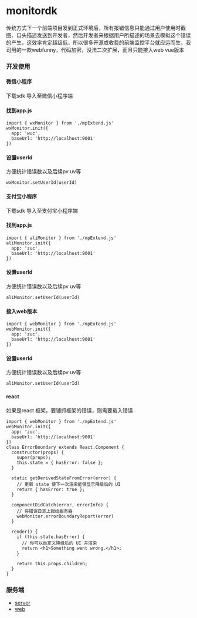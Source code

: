 # monitordk

传统方式下一个前端项目发到正式环境后，所有报错信息只能通过用户使用时截图、口头描述发送到开发者，然后开发者来根据用户所描述的场景去模拟这个错误的产生，这效率肯定超级低，所以很多开源或收费的前端监控平台就应运而生，我司用的一款webfunny，代码加密，没法二次扩展，而且只能接入web vue版本


### 开发使用

#### 微信小程序

下载sdk 导入至微信小程序端

#### 找到app.js

~~~
import { wxMonitor } from './mpExtend.js'
wxMonitor.init({
  app: 'wuc',
  baseUrl: 'http://localhost:9001'
})
~~~

#### 设置userId

方便统计错误数以及后续pv uv等

~~~
wxMonitor.setUserId(userId)
~~~

#### 支付宝小程序

下载sdk 导入至支付宝小程序端

#### 找到app.js

~~~
import { aliMonitor } from './mpExtend.js'
aliMonitor.init({
  app: 'zuc',
  baseUrl: 'http://localhost:9001'
})
~~~

#### 设置userId

方便统计错误数以及后续pv uv等

~~~
aliMonitor.setUserId(userId)
~~~

#### 接入web版本

~~~
import { webMonitor } from './mpExtend.js'
webMonitor.init({
  app: 'zuc',
  baseUrl: 'http://localhost:9001'
})
~~~

#### 设置userId

方便统计错误数以及后续pv uv等

~~~
aliMonitor.setUserId(userId)
~~~

#### react

如果是react 框架，要铺抓框架的错误，则需要载入错误

~~~
import { webMonitor } from './mpExtend.js'
webMonitor.init({
  app: 'zuc',
  baseUrl: 'http://localhost:9001'
})
class ErrorBoundary extends React.Component {
  constructor(props) {
    super(props);
    this.state = { hasError: false };
  }

  static getDerivedStateFromError(error) {
    // 更新 state 使下一次渲染能够显示降级后的 UI
    return { hasError: true };
  }

  componentDidCatch(error, errorInfo) {
    // 将错误日志上报给服务器
    webMonitor.errorBoundaryReport(error)
  }

  render() {
    if (this.state.hasError) {
      // 你可以自定义降级后的 UI 并渲染
      return <h1>Something went wrong.</h1>;
    }

    return this.props.children;
  }
}
~~~

### 服务端

- [server](https://github.com/fonitor/web-servers-monitor)
- [web](https://github.com/fonitor/web-monitor-admin)